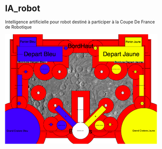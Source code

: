 # IA_robot
Intelligence artificielle pour robot destiné à participer à la Coupe De France de Robotique

![alt text](apercu.png)
